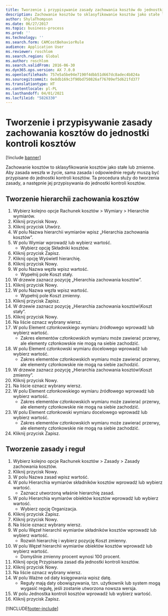 ```yaml
---
title: Tworzenie i przypisywanie zasady zachowania kosztów do jednostki kontroli kosztów
description: Zachowanie kosztów to sklasyfikowanie kosztów jako stałe lub zmienne.
author: ShylaThompson
ms.date: 06/27/2017
ms.topic: business-process
ms.prod: ''
ms.technology: ''
ms.search.form: CAMCostBehaviorRule
audience: Application User
ms.reviewer: roschlom
ms.search.region: Global
ms.author: roschlom
ms.search.validFrom: 2016-06-30
ms.dyn365.ops.version: AX 7.0.0
ms.openlocfilehash: 757e5a5be94e7190f4dbb51d667dc8adec4b824a
ms.sourcegitcommit: 0e8db169c3f90bd750826af76709ef5d621fd377
ms.translationtype: HT
ms.contentlocale: pl-PL
ms.lasthandoff: 04/01/2021
ms.locfileid: "5826330"
---
```

# <a name="create-and-assign-a-cost-behavior-policy-to-a-cost-control-unit"></a>Tworzenie i przypisywanie zasady zachowania kosztów do jednostki kontroli kosztów

[!include [banner](../../includes/banner.md)]

Zachowanie kosztów to sklasyfikowanie kosztów jako stałe lub zmienne. Aby zasada weszła w życie, sama zasada i odpowiednie reguły muszą być przypisane do jednostki kontroli kosztów. Ta procedura służy do tworzenia zasady, a następnie jej przypisywania do jednostki kontroli kosztów.


## <a name="create-a-cost-behavior-hierarchy"></a>Tworzenie hierarchii zachowania kosztów
1. Wybierz kolejno opcje Rachunek kosztów > Wymiary > Hierarchie wymiarów.
2. Kliknij przycisk Nowy.
3. Kliknij przycisk Utwórz.
4. W polu Nazwa hierarchii wymiarów wpisz „Hierarchia zachowania kosztów”.
5. W polu Wymiar wprowadź lub wybierz wartość.
    * Wybierz opcję Składniki kosztów.  
6. Kliknij przycisk Zapisz.
7. Kliknij opcję Wyświetl hierarchię.
8. Kliknij przycisk Nowy.
9. W polu Nazwa węzła wpisz wartość.
    * Wypełnij pole Koszt stały.  
10. W drzewie zaznacz pozycję „Hierarchia zachowania kosztów”.
11. Kliknij przycisk Nowy.
12. W polu Nazwa węzła wpisz wartość.
    * Wypełnij pole Koszt zmienny.  
13. Kliknij przycisk Zapisz.
14. W drzewie zaznacz pozycję „Hierarchia zachowania kosztów\Koszt stały”.
15. Kliknij przycisk Nowy.
16. Na liście oznacz wybrany wiersz.
17. W polu Element członkowskiego wymiaru źródłowego wprowadź lub wybierz wartość.
    * Zakres elementów członkowskich wymiaru może zawierać przerwy, ale elementy członkowskie nie mogą na siebie zachodzić.  
18. W polu Element członkowski wymiaru docelowego wprowadź lub wybierz wartość.
    * Zakres elementów członkowskich wymiaru może zawierać przerwy, ale elementy członkowskie nie mogą na siebie zachodzić.  
19. W drzewie zaznacz pozycję „Hierarchia zachowania kosztów\Koszt zmienny”.
20. Kliknij przycisk Nowy.
21. Na liście oznacz wybrany wiersz.
22. W polu Element członkowskiego wymiaru źródłowego wprowadź lub wybierz wartość.
    * Zakres elementów członkowskich wymiaru może zawierać przerwy, ale elementy członkowskie nie mogą na siebie zachodzić.  
23. W polu Element członkowski wymiaru docelowego wprowadź lub wybierz wartość.
    * Zakres elementów członkowskich wymiaru może zawierać przerwy, ale elementy członkowskie nie mogą na siebie zachodzić.  
24. Kliknij przycisk Zapisz.

## <a name="create-the-policy-and-rules"></a>Tworzenie zasady i reguł
1. Wybierz kolejno opcje Rachunek kosztów > Zasady > Zasady zachowania kosztów.
2. Kliknij przycisk Nowy.
3. W polu Nazwa zasad wpisz wartość.
4. W polu Hierarchia wymiarów składników kosztów wprowadź lub wybierz wartość.
    * Zaznacz utworzoną właśnie hierarchię zasad.  
5. W polu Hierarchia wymiarów obiektów kosztów wprowadź lub wybierz wartość.
    * Wybierz opcję Organizacja.  
6. Kliknij przycisk Zapisz.
7. Kliknij przycisk Nowy.
8. Na liście oznacz wybrany wiersz.
9. W polu Węzeł hierarchii wymiarów składników kosztów wprowadź lub wybierz wartość.
    * Rozwiń hierarchię i wybierz pozycję Koszt zmienny.  
10. W polu Węzeł hierarchii wymiarów obiektów kosztów wprowadź lub wybierz wartość.
    * Domyślnie zmienny procent wynosi 100 procent.  
11. Kliknij opcję Przypisania zasad dla jednostki kontroli kosztów.
12. Kliknij przycisk Nowy.
13. Na liście oznacz wybrany wiersz.
14. W polu Ważne od daty księgowania wpisz datę.
    * Reguły mają daty obowiązywania, tzn. użytkownik lub system mogą wygasić regułę, jeśli zostanie utworzona nowsza wersja.  
15. W polu Jednostka kontroli kosztów wprowadź lub wybierz wartość.
16. Kliknij przycisk Zapisz.



[!INCLUDE[footer-include](../../../includes/footer-banner.md)]